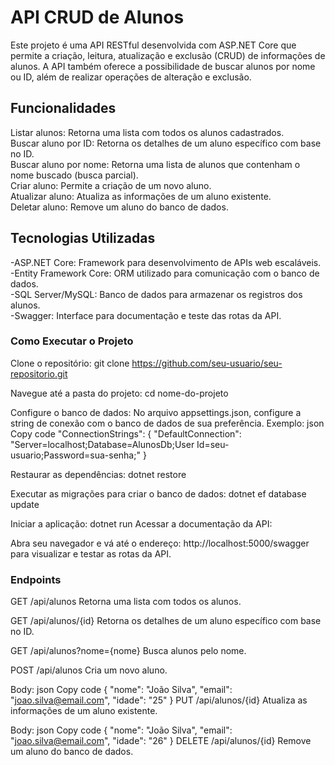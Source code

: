 # API CRUD de Alunos
Este projeto é uma API RESTful desenvolvida com ASP.NET Core que permite a criação, leitura, atualização e exclusão (CRUD) de informações de alunos. A API também oferece a possibilidade de buscar alunos por nome ou ID, além de realizar operações de alteração e exclusão.

## Funcionalidades
Listar alunos: Retorna uma lista com todos os alunos cadastrados.  
Buscar aluno por ID: Retorna os detalhes de um aluno específico com base no ID.  
Buscar aluno por nome: Retorna uma lista de alunos que contenham o nome buscado (busca parcial).  
Criar aluno: Permite a criação de um novo aluno.  
Atualizar aluno: Atualiza as informações de um aluno existente.  
Deletar aluno: Remove um aluno do banco de dados.  

## Tecnologias Utilizadas
-ASP.NET Core: Framework para desenvolvimento de APIs web escaláveis.  
-Entity Framework Core: ORM utilizado para comunicação com o banco de dados.  
-SQL Server/MySQL: Banco de dados para armazenar os registros dos alunos.  
-Swagger: Interface para documentação e teste das rotas da API.  

### Como Executar o Projeto

Clone o repositório:
git clone https://github.com/seu-usuario/seu-repositorio.git

Navegue até a pasta do projeto:
cd nome-do-projeto

Configure o banco de dados:
No arquivo appsettings.json, configure a string de conexão com o banco de dados de sua preferência.
Exemplo:
json
Copy code
"ConnectionStrings": {
  "DefaultConnection": "Server=localhost;Database=AlunosDb;User Id=seu-usuario;Password=sua-senha;"
}

Restaurar as dependências:
dotnet restore

Executar as migrações para criar o banco de dados:
dotnet ef database update

Iniciar a aplicação:
dotnet run
Acessar a documentação da API:

Abra seu navegador e vá até o endereço: http://localhost:5000/swagger para visualizar e testar as rotas da API.

### Endpoints
GET /api/alunos
Retorna uma lista com todos os alunos.

GET /api/alunos/{id}
Retorna os detalhes de um aluno específico com base no ID.

GET /api/alunos?nome={nome}
Busca alunos pelo nome.

POST /api/alunos
Cria um novo aluno.

Body:
json
Copy code
{
  "nome": "João Silva",
  "email": "joao.silva@email.com",
  "idade": "25"
}
PUT /api/alunos/{id}
Atualiza as informações de um aluno existente.

Body:
json
Copy code
{
  "nome": "João Silva",
  "email": "joao.silva@email.com",
  "idade": "26"
}
DELETE /api/alunos/{id}
Remove um aluno do banco de dados.
